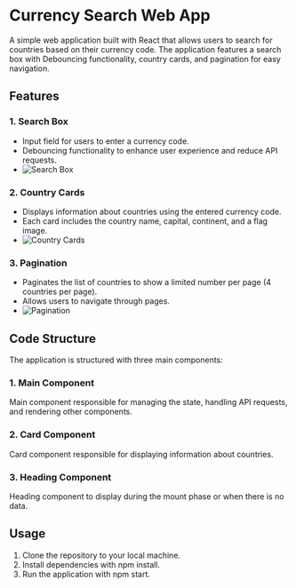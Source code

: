 # Currency Search Web App

A simple web application built with React that allows users to search for countries based on their currency code. The application features a search box with Debouncing functionality, country cards, and pagination for easy navigation.

## Features

### 1. Search Box

- Input field for users to enter a currency code.
- Debouncing functionality to enhance user experience and reduce API requests.
- ![Search Box](<img width="943" alt="Screenshot 2024-01-31 111353" src="https://github.com/ankitsimari/Currency_Search/assets/130365748/9db7baa6-610d-4ecb-9280-a43d89253bba">)


### 2. Country Cards

- Displays information about countries using the entered currency code.
- Each card includes the country name, capital, continent, and a flag image.
- ![Country Cards](<img width="950" alt="Screenshot 2024-01-31 111618" src="https://github.com/ankitsimari/Currency_Search/assets/130365748/b7383a75-bf09-49d2-ab47-481f247804f7">)


### 3. Pagination

- Paginates the list of countries to show a limited number per page (4 countries per page).
- Allows users to navigate through pages.
- ![Pagination](<img width="950" alt="Screenshot 2024-01-31 111644" src="https://github.com/ankitsimari/Currency_Search/assets/130365748/c76b198a-85b0-4237-a05e-a4a01218192d">)


## Code Structure

The application is structured with three main components:

### 1. Main Component

Main component responsible for managing the state, handling API requests, and rendering other components.

### 2. Card Component

Card component responsible for displaying information about countries.

### 3. Heading Component

Heading component to display during the mount phase or when there is no data.

## Usage

1. Clone the repository to your local machine.
2. Install dependencies with npm install.
3. Run the application with npm start.
